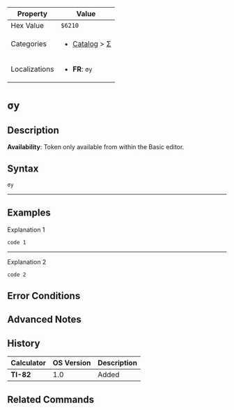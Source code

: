 | Property      | Value |
|---------------|-------|
| Hex Value     | `$6210`|
| Categories    | <ul><li>[Catalog](../categories/Catalog.md) > [Σ](../categories/Catalog.md#Σ)</li></ul> |
| Localizations | <ul><li><b>FR</b>: `σy`</li></ul> |

# `σy`

## Description



<b>Availability</b>: Token only available from within the Basic editor.

## Syntax
`σy`

<hr>

## Examples

Explanation 1
```ti-basic
code 1
```
---
Explanation 2
```ti-basic
code 2
```

## Error Conditions


## Advanced Notes


## History
| Calculator | OS Version | Description |
|------------|------------|-------------|
| <b>TI-82</b> | 1.0 | Added

## Related Commands

    